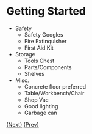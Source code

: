 # Getting Started

* Safety
  * Safety Googles
  * Fire Extinquisher
  * First Aid Kit
* Storage
  * Tools Chest
  * Parts/Components
  * Shelves
* Misc.
  * Concrete floor preferred
  * Table/Workbench/Chair
  * Shop Vac
  * Good lighting
  * Garbage can

[(Next)](../electronics/README.md) [(Prev)](../now_what/README.md)
